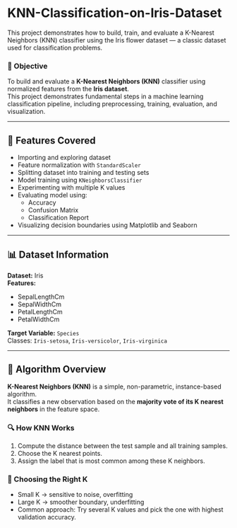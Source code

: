 # KNN-Classification-on-Iris-Dataset
This project demonstrates how to build, train, and evaluate a K-Nearest Neighbors (KNN) classifier using the Iris flower dataset — a classic dataset used for classification problems.

### 🎯 Objective
To build and evaluate a **K-Nearest Neighbors (KNN)** classifier using normalized features from the **Iris dataset**.  
This project demonstrates fundamental steps in a machine learning classification pipeline, including preprocessing, training, evaluation, and visualization.

---

## 🧩 Features Covered
- Importing and exploring dataset
- Feature normalization with `StandardScaler`
- Splitting dataset into training and testing sets
- Model training using `KNeighborsClassifier`
- Experimenting with multiple K values
- Evaluating model using:
  - Accuracy
  - Confusion Matrix
  - Classification Report
- Visualizing decision boundaries using Matplotlib and Seaborn

---

## 📊 Dataset Information
**Dataset:** Iris  
**Features:**  
- SepalLengthCm  
- SepalWidthCm  
- PetalLengthCm  
- PetalWidthCm  

**Target Variable:** `Species`  
Classes: `Iris-setosa`, `Iris-versicolor`, `Iris-virginica`

---

## 🧠 Algorithm Overview
**K-Nearest Neighbors (KNN)** is a simple, non-parametric, instance-based algorithm.  
It classifies a new observation based on the **majority vote of its K nearest neighbors** in the feature space.

### 🔍 How KNN Works
1. Compute the distance between the test sample and all training samples.
2. Choose the K nearest points.
3. Assign the label that is most common among these K neighbors.

### 🧮 Choosing the Right K
- Small K → sensitive to noise, overfitting  
- Large K → smoother boundary, underfitting  
- Common approach: Try several K values and pick the one with highest validation accuracy.


